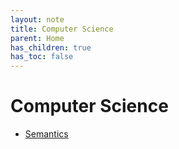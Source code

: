 ```yaml
---
layout: note
title: Computer Science
parent: Home
has_children: true
has_toc: false
---
```


# Computer Science

- [Semantics](../computer-science/semantics)
